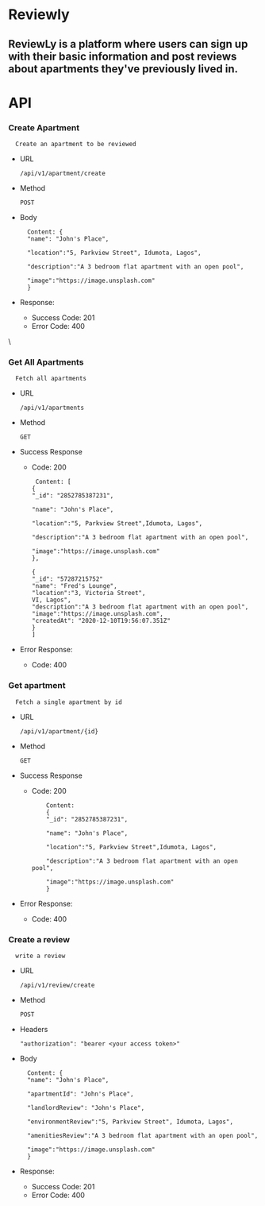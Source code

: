 # Reviewly

## ReviewLy is a platform where users can sign up with their basic information and post reviews about apartments they've previously lived in.

# API

### Create Apartment

      Create an apartment to be reviewed

- URL

      /api/v1/apartment/create

- Method

      POST

- Body

        Content: {
        "name": "John's Place",

        "location":"5, Parkview Street", Idumota, Lagos",

        "description":"A 3 bedroom flat apartment with an open pool",

        "image":"https://image.unsplash.com"
        }

- Response:

  - Success Code: 201
  - Error Code: 400

\

### Get All Apartments

      Fetch all apartments

- URL

      /api/v1/apartments

- Method

      GET

- Success Response

  - Code: 200

         Content: [
        {
        "_id": "2852785387231",

        "name": "John's Place",

        "location":"5, Parkview Street",Idumota, Lagos",

        "description":"A 3 bedroom flat apartment with an open pool",

        "image":"https://image.unsplash.com"
        },

        {
        "_id": "57287215752"
        "name": "Fred's Lounge",
        "location":"3, Victoria Street",
        VI, Lagos",
        "description":"A 3 bedroom flat apartment with an open pool",
        "image":"https://image.unsplash.com",
        "createdAt": "2020-12-10T19:56:07.351Z"
        }
        ]

- Error Response:

  - Code: 400

### Get apartment

      Fetch a single apartment by id

- URL

      /api/v1/apartment/{id}

- Method

      GET

- Success Response

  - Code: 200

            Content:
            {
            "_id": "2852785387231",

            "name": "John's Place",

            "location":"5, Parkview Street",Idumota, Lagos",

            "description":"A 3 bedroom flat apartment with an open pool",

            "image":"https://image.unsplash.com"
            }

- Error Response:

  - Code: 400

### Create a review

      write a review

- URL

      /api/v1/review/create

- Method

      POST

- Headers

      "authorization": "bearer <your access token>"

- Body

        Content: {
        "name": "John's Place",

        "apartmentId": "John's Place",

        "landlordReview": "John's Place",

        "environmentReview":"5, Parkview Street", Idumota, Lagos",

        "amenitiesReview":"A 3 bedroom flat apartment with an open pool",

        "image":"https://image.unsplash.com"
        }

- Response:

  - Success Code: 201
  - Error Code: 400
